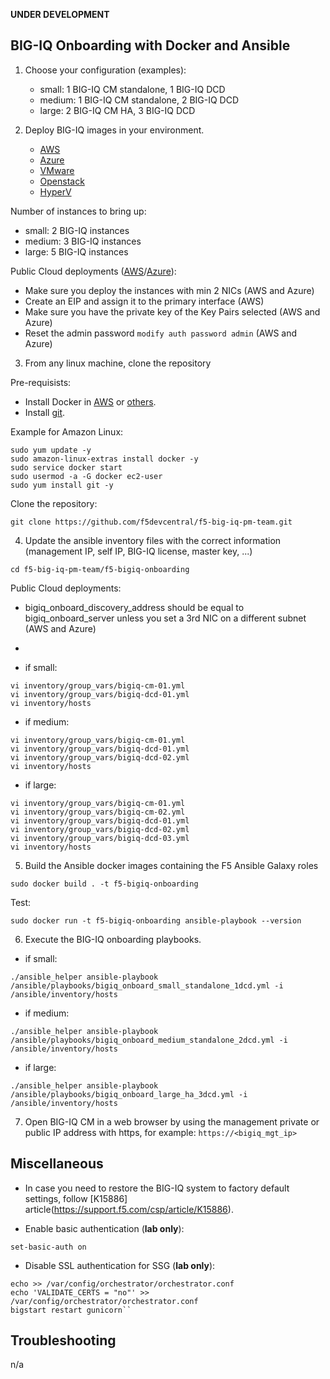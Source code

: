 **UNDER DEVELOPMENT**

BIG-IQ Onboarding with Docker and Ansible
-----------------------------------------

1. Choose your configuration (examples):

    - small: 1 BIG-IQ CM standalone, 1 BIG-IQ DCD
    - medium: 1 BIG-IQ CM standalone, 2 BIG-IQ DCD
    - large: 2 BIG-IQ CM HA, 3 BIG-IQ DCD

2. Deploy BIG-IQ images in your environment.

    - [AWS](https://aws.amazon.com/marketplace/pp/B00KIZG6KA?qid=1495059228012&sr=0-1&ref_=srh_res_product_title)
    - [Azure](https://azuremarketplace.microsoft.com/en-us/marketplace/apps/f5-networks.f5-big-iq?tab=Overview)
    - [VMware](https://downloads.f5.com/esd/eula.sv?sw=BIG-IQ&pro=big-iq_CM&ver=6.1.0&container=v6.1.0&_ga=2.95373976.584487124.1557161462-1415455721.1549652512)
    - [Openstack](https://downloads.f5.com/esd/eula.sv?sw=BIG-IQ&pro=big-iq_CM&ver=6.1.0&container=v6.1.0&_ga=2.200814506.584487124.1557161462-1415455721.1549652512)
    - [HyperV](https://downloads.f5.com/esd/eula.sv?sw=BIG-IQ&pro=big-iq_CM&ver=6.1.0&container=v6.1.0&_ga=2.133130250.584487124.1557161462-1415455721.1549652512)

  Number of instances to bring up:

  - small: 2 BIG-IQ instances
  - medium: 3 BIG-IQ instances
  - large: 5 BIG-IQ instances

  Public Cloud deployments ([AWS](https://techdocs.f5.com/kb/en-us/products/big-iq-centralized-mgmt/manuals/product/big-iq-centralized-management-and-amazon-web-services-setup-6-0-0.html)/[Azure](https://techdocs.f5.com/kb/en-us/products/big-iq-centralized-mgmt/manuals/product/big-iq-centralized-management-and-msft-azure-setup-6-0-0.html)):
  
  - Make sure you deploy the instances with min 2 NICs (AWS and Azure)
  - Create an EIP and assign it to the primary interface (AWS)
  - Make sure you have the private key of the Key Pairs selected (AWS and Azure)
  - Reset the admin password ``modify auth password admin`` (AWS and Azure)
  
3. From any linux machine, clone the repository

Pre-requisists:
  - Install Docker in [AWS](https://docs.aws.amazon.com/AmazonECS/latest/developerguide/docker-basics.html) or [others](https://docs.docker.com/install/linux/docker-ce/ubuntu/).
  - Install [git](https://git-scm.com/download/linux).

  Example for Amazon Linux:
  ```
  sudo yum update -y
  sudo amazon-linux-extras install docker -y
  sudo service docker start
  sudo usermod -a -G docker ec2-user
  sudo yum install git -y
  ```

Clone the repository:

```
git clone https://github.com/f5devcentral/f5-big-iq-pm-team.git
```

4. Update the ansible inventory files with the correct information (management IP, self IP, BIG-IQ license, master key, ...)

```
cd f5-big-iq-pm-team/f5-bigiq-onboarding
```

Public Cloud deployments:
  
  - bigiq_onboard_discovery_address should be equal to bigiq_onboard_server unless you set a 3rd NIC on a different subnet (AWS and Azure)
  - 

- if small:

```
vi inventory/group_vars/bigiq-cm-01.yml
vi inventory/group_vars/bigiq-dcd-01.yml
vi inventory/hosts
```

- if medium:

```
vi inventory/group_vars/bigiq-cm-01.yml
vi inventory/group_vars/bigiq-dcd-01.yml
vi inventory/group_vars/bigiq-dcd-02.yml
vi inventory/hosts
```

- if large:

```
vi inventory/group_vars/bigiq-cm-01.yml
vi inventory/group_vars/bigiq-cm-02.yml
vi inventory/group_vars/bigiq-dcd-01.yml
vi inventory/group_vars/bigiq-dcd-02.yml
vi inventory/group_vars/bigiq-dcd-03.yml
vi inventory/hosts
```

5. Build the Ansible docker images containing the F5 Ansible Galaxy roles

```
sudo docker build . -t f5-bigiq-onboarding
```

  Test:

```
sudo docker run -t f5-bigiq-onboarding ansible-playbook --version
```

6. Execute the BIG-IQ onboarding playbooks.

- if small:

```
./ansible_helper ansible-playbook /ansible/playbooks/bigiq_onboard_small_standalone_1dcd.yml -i /ansible/inventory/hosts
```

- if medium:

```
./ansible_helper ansible-playbook /ansible/playbooks/bigiq_onboard_medium_standalone_2dcd.yml -i /ansible/inventory/hosts
```

- if large:

```
./ansible_helper ansible-playbook /ansible/playbooks/bigiq_onboard_large_ha_3dcd.yml -i /ansible/inventory/hosts
```

7. Open BIG-IQ CM in a web browser by using the management private or public IP address with https, for example: ``https://<bigiq_mgt_ip>``


Miscellaneous
-------------

- In case you need to restore the BIG-IQ system to factory default settings, follow [K15886] article(https://support.f5.com/csp/article/K15886).

- Enable basic authentication (**lab only**):

 ```
 set-basic-auth on
 ```

- Disable SSL authentication for SSG (**lab only**):

```
echo >> /var/config/orchestrator/orchestrator.conf
echo 'VALIDATE_CERTS = "no"' >> /var/config/orchestrator/orchestrator.conf
bigstart restart gunicorn``
```

Troubleshooting
---------------

n/a